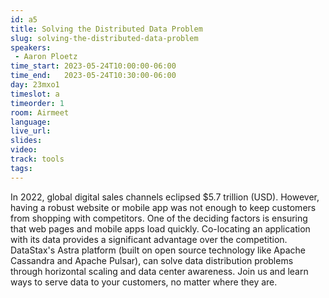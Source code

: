 ```yaml
---
id: a5
title: Solving the Distributed Data Problem
slug: solving-the-distributed-data-problem
speakers:
 - Aaron Ploetz
time_start: 2023-05-24T10:00:00-06:00
time_end:   2023-05-24T10:30:00-06:00
day: 23mxo1
timeslot: a
timeorder: 1
room: Airmeet
language: 
live_url: 
slides: 
video: 
track: tools
tags:
---
```


In 2022, global digital sales channels eclipsed $5.7 trillion (USD). However, having a robust website or mobile app was not enough to keep customers from shopping with competitors. One of the deciding factors is ensuring that web pages and mobile apps load quickly. Co-locating an application with its data provides a significant advantage over the competition. DataStax's Astra platform (built on open source technology like Apache Cassandra and Apache Pulsar), can solve data distribution problems through horizontal scaling and data center awareness. Join us and learn ways to serve data to your customers, no matter where they are.

